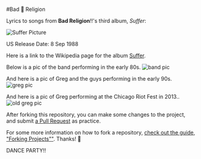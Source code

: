 #Bad :no_entry_sign: Religion 

Lyrics to songs from **Bad Religion**:bangbang:'s third album, _Suffer_:

![Suffer Picture](images/br.jpg)

US Release Date: 8 Sep 1988


Here is a link to the Wikipedia page for the album [Suffer](link1).

Below is a pic of the band performing in the early 80s.
![band pic](images/br2.jpg) 

And here is a pic of Greg and the guys performing in the early 90s.
![greg pic](images/graffin.jpg)


And here is a pic of Greg performing at the Chicago Riot Fest in 2013..
![old greg pic](images/bad-religion-12.jpg)

After forking this repository, you can make some changes to the project, and submit [a Pull Request](https://github.com/octocat/Spoon-Knife/pulls) as practice.

For some more information on how to fork a repository, [check out the guide, "Forking Projects""](http://guides.github.com/overviews/forking/). Thanks! :sparkling_heart:


[link1]: http://en.wikipedia.org/wiki/Suffer_%28album%29

DANCE PARTY!!